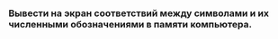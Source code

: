 ### Вывести на экран соответствий между символами и их численными обозначениями в памяти компьютера.
